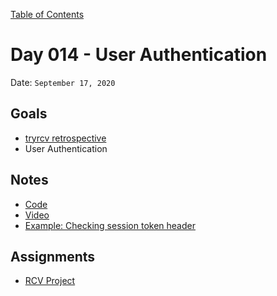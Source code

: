 [Table of Contents](../README.md)

# Day 014 - User Authentication

Date: `September 17, 2020`

## Goals

- [tryrcv retrospective](https://trello.com/b/PHPDHfrM/retrospective)
- User Authentication

## Notes

- [Code](./code)
- [Video](https://www.youtube.com/watch?v=wNpd0-RioCI)
- [Example: Checking session token header](https://github.com/alarner/tryrcv/pull/43)

## Assignments

- [RCV Project](https://trello.com/b/MNt2GNBJ/ranked-choice-voting-backlog)
